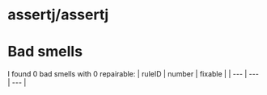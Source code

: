 # assertj/assertj
# Bad smells
I found 0 bad smells with 0 repairable:
| ruleID | number | fixable |
| --- | --- | --- |
